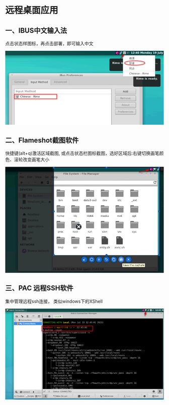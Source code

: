 # 远程桌面应用

## 一、IBUS中文输入法

点击状态样图标，再点击部署，即可输入中文

![](res/05full-ibusRime.png)

## 二、Flameshot截图软件

快捷键(alt+q)激活区域截图, 或点击状态栏图标截图，选好区域后:右键切换画笔颜色、滚轮改变画笔大小

![](res/06full-flameshot.png)

## 三、PAC 远程SSH软件

集中管理远程ssh连接， 类似windows下的XShell

![](res/07full-pac,ohmybash2.png)

